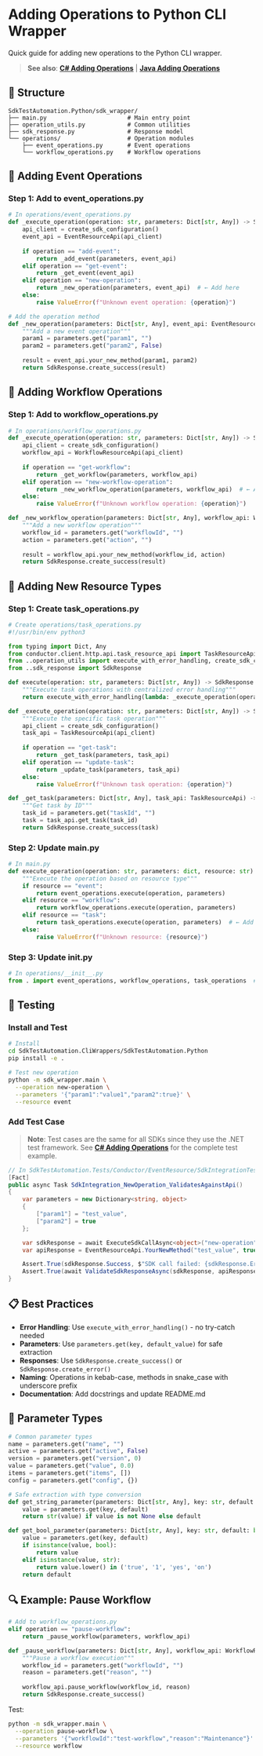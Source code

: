 # Adding Operations to Python CLI Wrapper

Quick guide for adding new operations to the Python CLI wrapper.

> **See also**: **[C# Adding Operations](../SdkTestAutomation.CSharp/ADDING_OPERATIONS.md)** | **[Java Adding Operations](../SdkTestAutomation.Java/ADDING_OPERATIONS.md)**

## 📁 Structure

```
SdkTestAutomation.Python/sdk_wrapper/
├── main.py                       # Main entry point
├── operation_utils.py            # Common utilities
├── sdk_response.py               # Response model
└── operations/                   # Operation modules
    ├── event_operations.py       # Event operations
    └── workflow_operations.py    # Workflow operations
```

## 🎯 Adding Event Operations

### Step 1: Add to event_operations.py

```python
# In operations/event_operations.py
def _execute_operation(operation: str, parameters: Dict[str, Any]) -> SdkResponse:
    api_client = create_sdk_configuration()
    event_api = EventResourceApi(api_client)
    
    if operation == "add-event":
        return _add_event(parameters, event_api)
    elif operation == "get-event":
        return _get_event(event_api)
    elif operation == "new-operation":
        return _new_operation(parameters, event_api)  # ← Add here
    else:
        raise ValueError(f"Unknown event operation: {operation}")

# Add the operation method
def _new_operation(parameters: Dict[str, Any], event_api: EventResourceApi) -> SdkResponse:
    """Add a new event operation"""
    param1 = parameters.get("param1", "")
    param2 = parameters.get("param2", False)
    
    result = event_api.your_new_method(param1, param2)
    return SdkResponse.create_success(result)
```

## 🎯 Adding Workflow Operations

### Step 1: Add to workflow_operations.py

```python
# In operations/workflow_operations.py
def _execute_operation(operation: str, parameters: Dict[str, Any]) -> SdkResponse:
    api_client = create_sdk_configuration()
    workflow_api = WorkflowResourceApi(api_client)
    
    if operation == "get-workflow":
        return _get_workflow(parameters, workflow_api)
    elif operation == "new-workflow-operation":
        return _new_workflow_operation(parameters, workflow_api)  # ← Add here
    else:
        raise ValueError(f"Unknown workflow operation: {operation}")

def _new_workflow_operation(parameters: Dict[str, Any], workflow_api: WorkflowResourceApi) -> SdkResponse:
    """Add a new workflow operation"""
    workflow_id = parameters.get("workflowId", "")
    action = parameters.get("action", "")
    
    result = workflow_api.your_new_method(workflow_id, action)
    return SdkResponse.create_success(result)
```

## 🎯 Adding New Resource Types

### Step 1: Create task_operations.py

```python
# Create operations/task_operations.py
#!/usr/bin/env python3

from typing import Dict, Any
from conductor.client.http.api.task_resource_api import TaskResourceApi
from ..operation_utils import execute_with_error_handling, create_sdk_configuration
from ..sdk_response import SdkResponse

def execute(operation: str, parameters: Dict[str, Any]) -> SdkResponse:
    """Execute task operations with centralized error handling"""
    return execute_with_error_handling(lambda: _execute_operation(operation, parameters))

def _execute_operation(operation: str, parameters: Dict[str, Any]) -> SdkResponse:
    """Execute the specific task operation"""
    api_client = create_sdk_configuration()
    task_api = TaskResourceApi(api_client)
    
    if operation == "get-task":
        return _get_task(parameters, task_api)
    elif operation == "update-task":
        return _update_task(parameters, task_api)
    else:
        raise ValueError(f"Unknown task operation: {operation}")

def _get_task(parameters: Dict[str, Any], task_api: TaskResourceApi) -> SdkResponse:
    """Get task by ID"""
    task_id = parameters.get("taskId", "")
    task = task_api.get_task(task_id)
    return SdkResponse.create_success(task)
```

### Step 2: Update main.py

```python
# In main.py
def execute_operation(operation: str, parameters: dict, resource: str) -> SdkResponse:
    """Execute the operation based on resource type"""
    if resource == "event":
        return event_operations.execute(operation, parameters)
    elif resource == "workflow":
        return workflow_operations.execute(operation, parameters)
    elif resource == "task":
        return task_operations.execute(operation, parameters)  # ← Add here
    else:
        raise ValueError(f"Unknown resource: {resource}")
```

### Step 3: Update __init__.py

```python
# In operations/__init__.py
from . import event_operations, workflow_operations, task_operations  # ← Add here
```

## 🧪 Testing

### Install and Test

```bash
# Install
cd SdkTestAutomation.CliWrappers/SdkTestAutomation.Python
pip install -e .

# Test new operation
python -m sdk_wrapper.main \
  --operation new-operation \
  --parameters '{"param1":"value1","param2":true}' \
  --resource event
```

### Add Test Case

> **Note**: Test cases are the same for all SDKs since they use the .NET test framework. See **[C# Adding Operations](../SdkTestAutomation.CSharp/ADDING_OPERATIONS.md#🧪-testing)** for the complete test example.

```csharp
// In SdkTestAutomation.Tests/Conductor/EventResource/SdkIntegrationTests.cs
[Fact]
public async Task SdkIntegration_NewOperation_ValidatesAgainstApi()
{
    var parameters = new Dictionary<string, object>
    {
        ["param1"] = "test_value",
        ["param2"] = true
    };

    var sdkResponse = await ExecuteSdkCallAsync<object>("new-operation", parameters, "event");
    var apiResponse = EventResourceApi.YourNewMethod("test_value", true);

    Assert.True(sdkResponse.Success, $"SDK call failed: {sdkResponse.ErrorMessage}");
    Assert.True(await ValidateSdkResponseAsync(sdkResponse, apiResponse));
}
```

## 📋 Best Practices

- **Error Handling**: Use `execute_with_error_handling()` - no try-catch needed
- **Parameters**: Use `parameters.get(key, default_value)` for safe extraction
- **Responses**: Use `SdkResponse.create_success()` or `SdkResponse.create_error()`
- **Naming**: Operations in kebab-case, methods in snake_case with underscore prefix
- **Documentation**: Add docstrings and update README.md

## 🔧 Parameter Types

```python
# Common parameter types
name = parameters.get("name", "")
active = parameters.get("active", False)
version = parameters.get("version", 0)
value = parameters.get("value", 0.0)
items = parameters.get("items", [])
config = parameters.get("config", {})

# Safe extraction with type conversion
def get_string_parameter(parameters: Dict[str, Any], key: str, default: str = "") -> str:
    value = parameters.get(key, default)
    return str(value) if value is not None else default

def get_bool_parameter(parameters: Dict[str, Any], key: str, default: bool = False) -> bool:
    value = parameters.get(key, default)
    if isinstance(value, bool):
        return value
    elif isinstance(value, str):
        return value.lower() in ('true', '1', 'yes', 'on')
    return default
```

## 🔍 Example: Pause Workflow

```python
# Add to workflow_operations.py
elif operation == "pause-workflow":
    return _pause_workflow(parameters, workflow_api)

def _pause_workflow(parameters: Dict[str, Any], workflow_api: WorkflowResourceApi) -> SdkResponse:
    """Pause a workflow execution"""
    workflow_id = parameters.get("workflowId", "")
    reason = parameters.get("reason", "")
    
    workflow_api.pause_workflow(workflow_id, reason)
    return SdkResponse.create_success()
```

Test:
```bash
python -m sdk_wrapper.main \
  --operation pause-workflow \
  --parameters '{"workflowId":"test-workflow","reason":"Maintenance"}' \
  --resource workflow
``` 